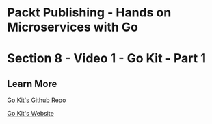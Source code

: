 # Packt Publishing - Hands on Microservices with Go
# Section 8 - Video 1 - Go Kit - Part 1

## Learn More

[Go Kit's Github Repo](https://github.com/go-kit/kit)

[Go Kit's Website](https://gokit.io/)


